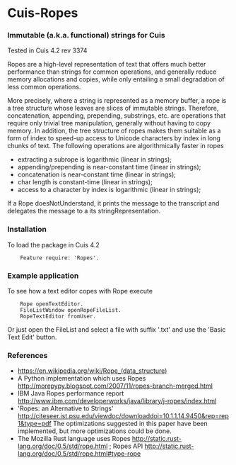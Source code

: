 Cuis-Ropes
==========

### Immutable (a.k.a. functional) strings for Cuis

Tested in Cuis 4.2 rev 3374

Ropes are a high-level representation of text that offers much better performance than strings for common operations, and generally reduce memory allocations and copies, while only entailing a small degradation of less common operations.

More precisely, where a string is represented as a memory buffer, a rope is a tree structure whose leaves are slices of immutable strings.  Therefore, concatenation, appending, prepending, substrings, etc. are operations that require only trivial tree manipulation, generally without having to copy memory.  In addition, the tree structure of ropes makes them suitable as a form of index to speed-up access to Unicode characters by index in long chunks of text.
The following operations are algorithmically faster in ropes

- extracting a subrope is logarithmic (linear in strings);
- appending/prepending is near-constant time (linear in strings);
- concatenation is near-constant time (linear in strings);
- char length is constant-time (linear in strings);
- access to a character by index is logarithmic (linear in strings);

If a Rope doesNotUnderstand, it prints the message to the transcript and
delegates the message to a its stringRepresentation.

### Installation

To load the package in Cuis 4.2

````Smalltalk
	Feature require: 'Ropes'.
````

### Example application

To see how a text editor copes with Rope execute

````Smalltalk
    Rope openTextEditor.
    FileListWindow openRopeFileList.
    RopeTextEditor fromUser.
````
Or just open the FileList and select a file with suffix '.txt' and use the 'Basic Text Edit' button.


### References

- https://en.wikipedia.org/wiki/Rope_(data_structure)
- A Python implementation which uses Ropes http://morepypy.blogspot.com/2007/11/ropes-branch-merged.html
- IBM Java Ropes performance report http://www.ibm.com/developerworks/java/library/j-ropes/index.html
- 'Ropes: an Alternative to Strings' http://citeseer.ist.psu.edu/viewdoc/downloaddoi=10.1.1.14.9450&rep=rep1&type=pdf
  The optimizations suggested in this paper have been implemented, but more optimizations could be done.
- The Mozilla Rust language uses Ropes http://static.rust-lang.org/doc/0.5/std/rope.html ;
  Ropes API http://static.rust-lang.org/doc/0.5/std/rope.html#type-rope
